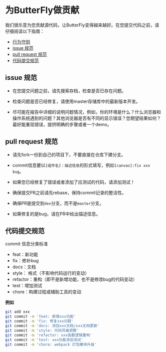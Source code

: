 # 为ButterFly做贡献

我们很乐意为您贡献源代码，让ButterFly变得越来越好。在您提交代码之前，请仔细阅读以下指南：
* [行为守则](./CODE_OF_CONDUCT.md)
* [issue 规范](#issue-submit)
* [pull request 规范](#pull-request-guidelines)
* [代码提交规范](#code-commit)
## <a name='issue-submit'></a> issue 规范
* 在您提交问题之前，请先搜索存档，检查是否已存在问题。

* 检查问题是否已经修复，请使用master存储库中的最新版本开发。

* 尽可能在报告中详细的说明问题情况，例如，你的环境是什么？什么浏览器和操作系统遇到的问题？其他浏览器是否有不同的显示错误？您期望结果如何？最好能重现错误，提供明确的步骤或者一个demo。


## <a name="pull-request-guidelines"></a>pull  request 规范

* 请先fork一份到自己的项目下，不要直接在仓库下建分支。

* commit信息要以`[组件名]：描述信息`的形式填写，例如`[canvas]:fix xxx bug`。

* 如果您已经修复了错误或者添加了应测试的代码，请添加测试！

* 确保提交PR之前请先rebase，保持commit记录的整洁性。

* 确保PR是提交到`dev`分支，而不是`master`分支。

* 如果修复的是bug，请在PR中给出描述信息。

## <a name="code-commit"></a>代码提交规范
commit 信息分类标准
* feat：新功能
* fix：修补bug
* docs：文档
* style： 格式（不影响代码运行的变动）
* refactor：重构（即不是新增功能，也不是修改bug的代码变动）
* test：增加测试
* chore：构建过程或辅助工具的变动
  
**例如**
```bash
git add xxx
git commit -m 'feat: 新增xxx功能'
git commit -m 'fix: 修复xxx问题'
git commit -m 'docs: 添加xxx文档/xxx文档更新'
git commit -m 'style: 代码风格调整'
git commit -m 'refactor: xxx函数逻辑重构'
git commit -m 'test: xxx功能添加测试'
git commit -m 'chore: webpack 打包模块升级'
```

